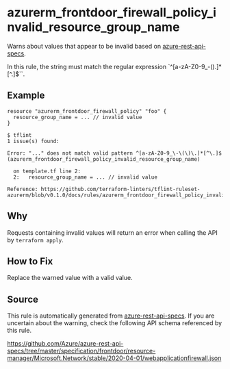 <!--- This file generated by `tools/apispec-rule-gen/main.go`. DO NOT EDIT --->

# azurerm_frontdoor_firewall_policy_invalid_resource_group_name

Warns about values that appear to be invalid based on [azure-rest-api-specs](https://github.com/Azure/azure-rest-api-specs).

In this rule, the string must match the regular expression `^[a-zA-Z0-9_\-\(\)\.]*[^\.]$``.

## Example

```hcl
resource "azurerm_frontdoor_firewall_policy" "foo" {
  resource_group_name = ... // invalid value
}
```

```
$ tflint
1 issue(s) found:

Error: "..." does not match valid pattern ^[a-zA-Z0-9_\-\(\)\.]*[^\.]$ (azurerm_frontdoor_firewall_policy_invalid_resource_group_name)

  on template.tf line 2:
  2:   resource_group_name = ... // invalid value

Reference: https://github.com/terraform-linters/tflint-ruleset-azurerm/blob/v0.1.0/docs/rules/azurerm_frontdoor_firewall_policy_invalid_resource_group_name.md

```

## Why

Requests containing invalid values will return an error when calling the API by `terraform apply`.

## How to Fix

Replace the warned value with a valid value.

## Source

This rule is automatically generated from [azure-rest-api-specs](https://github.com/Azure/azure-rest-api-specs). If you are uncertain about the warning, check the following API schema referenced by this rule.

https://github.com/Azure/azure-rest-api-specs/tree/master/specification/frontdoor/resource-manager/Microsoft.Network/stable/2020-04-01/webapplicationfirewall.json
